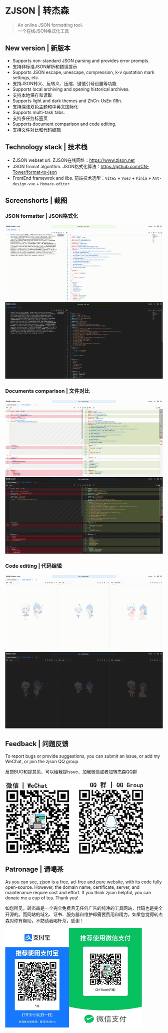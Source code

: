 # ZJSON | 转杰森

> An online JSON formatting tool.<br>
> 一个在线JSON格式化工具

## New version | 新版本

- Supports non-standard JSON parsing and provides error prompts.
- 支持非标准JSON解析和错误提示
- Supports JSON escape, unescape, compression, k-v quotation mark settings, etc.
- 支持JSON转义、反转义、压缩、键值引号设置等功能
- Supports local archiving and opening historical archives.
- 支持本地保存和读取
- Supports light and dark themes and ZhCn-UsEn i18n.
- 支持深浅双色主题和中英文国际化
- Supports multi-task tabs.
- 支持多任务标签页
- Supports document comparison and code editing.
- 支持文件对比和代码编辑

## Technology stack  | 技术栈

- ZJSON webset url. ZJSON在线网址：https://www.zjson.net
- JSON fromat algorithm. JSON格式化算法：https://github.com/CN-Tower/format-to-json
- FrontEnd framewrok and libs. 前端技术选型：`Vite5` + `Vue3` + `Pinia` + `Ant-design-vue` + `Monace-editor`

## Screenshorts | 截图

### JSON formatter | JSON格式化

![](/docs/screenshots/light-zjson.png)<br>
![](/docs/screenshots/dark-zjson.png)

### Documents comparison | 文件对比

![](/docs/screenshots/light-diff.png)<br>
![](/docs/screenshots/dark-diff.png)

### Code editing | 代码编辑

![](/docs/screenshots/light-code.png)<br>
![](/docs/screenshots/dark-code.png)

## Feedback | 问题反馈

To report bugs or provide suggestions, you can submit an issue, or add my WeChat, or join the zjson QQ group

反馈BUG和提意见，可以给我提issue、加我微信或者加转杰森QQ群

![](/docs/donation/WechatQQ.jpg)

## Patronage | 请喝茶

As you can see, zjson is a free, ad-free and pure website, with its code fully open-source. However, the domain name, certificate, server, and maintenance require cost and effort. If you think zjson helpful, you can donate me a cup of tea. Thank you!

如您所见，转杰森是一个完全免费且无任何广告的纯净的工具网站，代码也是完全开源的。而网站的域名、证书、服务器和维护却需要费用和精力，如果您觉得转杰森对你有帮助，不妨请我喝杯茶，感谢！

<div style="display: flex; justify-content: flex-start;">
  <img src="https://raw.githubusercontent.com/CN-Tower/zjson/master/docs/donation/AliPay.jpg" width="204">
  <img src="https://raw.githubusercontent.com/CN-Tower/zjson/master/docs/donation/WechatPay.png" width="233">
<div>
